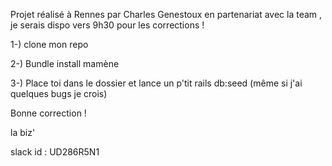 Projet réalisé à Rennes par Charles Genestoux en partenariat avec la team  , je serais dispo vers 9h30 pour les corrections ! 

1-) clone mon repo

2-) Bundle install mamène 

3-) Place toi dans le dossier et lance un p'tit rails db:seed (même si j'ai quelques bugs je crois) 


Bonne correction ! 

la biz'

slack id : UD286R5N1

